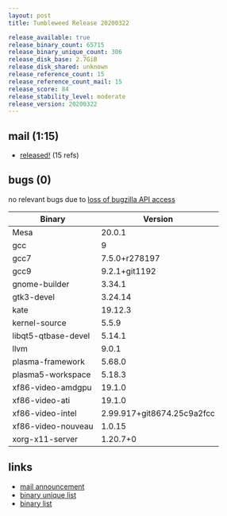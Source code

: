 ```yaml
---
layout: post
title: Tumbleweed Release 20200322

release_available: true
release_binary_count: 65715
release_binary_unique_count: 306
release_disk_base: 2.7GiB
release_disk_shared: unknown
release_reference_count: 15
release_reference_count_mail: 15
release_score: 84
release_stability_level: moderate
release_version: 20200322
---
```


## mail (1:15)

- [released!](https://lists.opensuse.org/opensuse-factory/2020-03/msg00283.html) (15 refs)

## bugs (0)

<!--more-->

no relevant bugs due to [loss of bugzilla API access](https://bugzilla.opensuse.org/show_bug.cgi?id=1157722)

Binary | Version
--- | ---
Mesa | 20.0.1
gcc | 9
gcc7 | 7.5.0+r278197
gcc9 | 9.2.1+git1192
gnome-builder | 3.34.1
gtk3-devel | 3.24.14
kate | 19.12.3
kernel-source | 5.5.9
libqt5-qtbase-devel | 5.14.1
llvm | 9.0.1
plasma-framework | 5.68.0
plasma5-workspace | 5.18.3
xf86-video-amdgpu | 19.1.0
xf86-video-ati | 19.1.0
xf86-video-intel | 2.99.917+git8674.25c9a2fcc
xf86-video-nouveau | 1.0.15
xorg-x11-server | 1.20.7+0

## links

- [mail announcement](https://lists.opensuse.org/opensuse-factory/2020-03/msg00282.html)
- [binary unique list](http://download.opensuse.org/history/20200322/rpm.unique.list)
- [binary list](http://download.opensuse.org/history/20200322/rpm.list)
